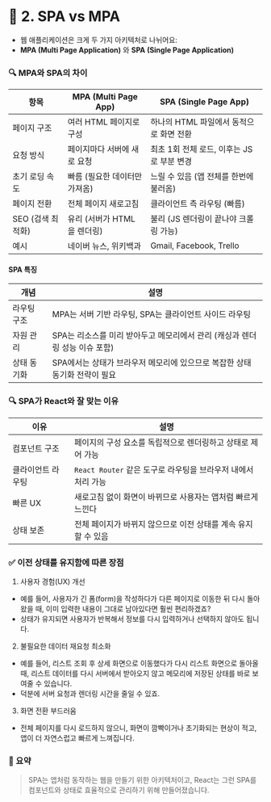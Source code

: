 # 📘 2. SPA vs MPA

- 웹 애플리케이션은 크게 두 가지 아키텍처로 나뉘어요:
- **MPA (Multi Page Application)** 와 **SPA (Single Page Application)**


### 🔍 MPA와 SPA의 차이
| 항목            | MPA (Multi Page App)              | SPA (Single Page App)                        |
|-----------------|-----------------------------------|----------------------------------------------|
| 페이지 구조     | 여러 HTML 페이지로 구성           | 하나의 HTML 파일에서 동적으로 화면 전환      |
| 요청 방식       | 페이지마다 서버에 새로 요청       | 최초 1회 전체 로드, 이후는 JS로 부분 변경    |
| 초기 로딩 속도  | 빠름 (필요한 데이터만 가져옴)     | 느릴 수 있음 (앱 전체를 한번에 불러옴)       |
| 페이지 전환     | 전체 페이지 새로고침              | 클라이언트 측 라우팅 (빠름)                  |
| SEO (검색 최적화) | 유리 (서버가 HTML을 렌더링)     | 불리 (JS 렌더링이 끝나야 크롤링 가능)        |
| 예시            | 네이버 뉴스, 위키백과             | Gmail, Facebook, Trello                      |

#### SPA 특징
| 개념            | 설명                                                                        |
|-----------------|-----------------------------------------------------------------------------|
| 라우팅 구조     | MPA는 서버 기반 라우팅, SPA는 클라이언트 사이드 라우팅                      |
| 자원 관리       | SPA는 리소스를 미리 받아두고 메모리에서 관리 (캐싱과 렌더링 성능 이슈 포함) |
| 상태 동기화     | SPA에서는 상태가 브라우저 메모리에 있으므로 복잡한 상태 동기화 전략이 필요  |


### 🔍 SPA가 React와 잘 맞는 이유
| 이유                 | 설명                                                              |
|----------------------|-------------------------------------------------------------------|
| 컴포넌트 구조        | 페이지의 구성 요소를 독립적으로 렌더링하고 상태로 제어 가능       |
| 클라이언트 라우팅    | `React Router` 같은 도구로 라우팅을 브라우저 내에서 처리 가능     |
| 빠른 UX              | 새로고침 없이 화면이 바뀌므로 사용자는 앱처럼 빠르게 느낀다       |
| 상태 보존            | 전체 페이지가 바뀌지 않으므로 이전 상태를 계속 유지할 수 있음     |


### ✅ 이전 상태를 유지함에 따른 장점
1.	사용자 경험(UX) 개선
  - 예를 들어, 사용자가 긴 폼(form)을 작성하다가 다른 페이지로 이동한 뒤 다시 돌아왔을 때, 이미 입력한 내용이 그대로 남아있다면 훨씬 편리하겠죠?
  - 상태가 유지되면 사용자가 반복해서 정보를 다시 입력하거나 선택하지 않아도 됩니다.
2.	불필요한 데이터 재요청 최소화
  - 예를 들어, 리스트 조회 후 상세 화면으로 이동했다가 다시 리스트 화면으로 돌아올 때, 리스트 데이터를 다시 서버에서 받아오지 않고 메모리에 저장된 상태를 바로 보여줄 수 있습니다.
  - 덕분에 서버 요청과 렌더링 시간을 줄일 수 있죠.
3.	화면 전환 부드러움
  - 전체 페이지를 다시 로드하지 않으니, 화면이 깜빡이거나 초기화되는 현상이 적고, 앱이 더 자연스럽고 빠르게 느껴집니다.
  

### 💬 요약
> SPA는 앱처럼 동작하는 웹을 만들기 위한 아키텍처이고, React는 그런 SPA를 컴포넌트와 상태로 효율적으로 관리하기 위해 만들어졌습니다.
